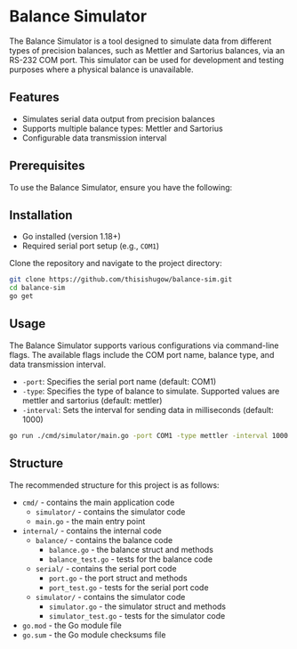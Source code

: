# Balance Simulator

The Balance Simulator is a tool designed to simulate data from different types of precision balances, such as Mettler and Sartorius balances, via an RS-232 COM port. This simulator can be used for development and testing purposes where a physical balance is unavailable.

## Features

- Simulates serial data output from precision balances
- Supports multiple balance types: Mettler and Sartorius
- Configurable data transmission interval

## Prerequisites

To use the Balance Simulator, ensure you have the following:

## Installation

- Go installed (version 1.18+)
- Required serial port setup (e.g., `COM1`)


Clone the repository and navigate to the project directory:

```bash
git clone https://github.com/thisishugow/balance-sim.git
cd balance-sim
go get
```

## Usage

The Balance Simulator supports various configurations via command-line flags. The available flags include the COM port name, balance type, and data transmission interval.
- `-port`: Specifies the serial port name (default: COM1)
- `-type`: Specifies the type of balance to simulate. Supported values are mettler and sartorius (default: mettler)
- `-interval`: Sets the interval for sending data in milliseconds (default: 1000)
```bash
go run ./cmd/simulator/main.go -port COM1 -type mettler -interval 1000
```


## Structure

The recommended structure for this project is as follows:

* `cmd/` - contains the main application code
	+ `simulator/` - contains the simulator code
	+ `main.go` - the main entry point
* `internal/` - contains the internal code
	+ `balance/` - contains the balance code
		- `balance.go` - the balance struct and methods
		- `balance_test.go` - tests for the balance code
	+ `serial/` - contains the serial port code
		- `port.go` - the port struct and methods
		- `port_test.go` - tests for the serial port code
	+ `simulator/` - contains the simulator code
		- `simulator.go` - the simulator struct and methods
		- `simulator_test.go` - tests for the simulator code
* `go.mod` - the Go module file
* `go.sum` - the Go module checksums file

